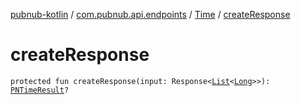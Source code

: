 [pubnub-kotlin](../../index.md) / [com.pubnub.api.endpoints](../index.md) / [Time](index.md) / [createResponse](./create-response.md)

# createResponse

`protected fun createResponse(input: Response<`[`List`](https://kotlinlang.org/api/latest/jvm/stdlib/kotlin.collections/-list/index.html)`<`[`Long`](https://kotlinlang.org/api/latest/jvm/stdlib/kotlin/-long/index.html)`>>): `[`PNTimeResult`](../../com.pubnub.api.models.consumer/-p-n-time-result/index.md)`?`